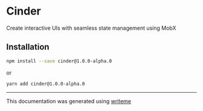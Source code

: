 # Cinder

Create interactive UIs with seamless state management using MobX

## Installation

```bash
npm install --save cinder@1.0.0-alpha.0
```
or
```bash
yarn add cinder@1.0.0-alpha.0
```

---
This documentation was generated using [writeme](https://www.npmjs.com/package/@writeme/core)
